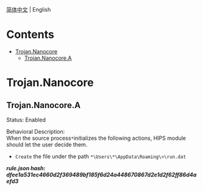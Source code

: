 


  
[简体中文](README.md) | English  
  

Contents
========

* [Trojan.Nanocore](#trojannanocore)
	* [Trojan.Nanocore.A](#trojannanocorea)

# Trojan.Nanocore

## Trojan.Nanocore.A
  
Status: Enabled

Behavioral Description:   
When the source process`*`initializes the following actions, HIPS module should let the user decide them.
- `Create` the file under the path `*\Users\*\AppData\Roaming\>\run.dat`
  
***rule.json hash: dfee1a531ec4660d2f369489bf185f6d24a448670867d2e1d2f62ff86d4aefd3***